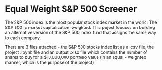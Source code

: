 # Equal Weight S&P 500 Screener

The S&P 500 index is the most popular stock index market in the world. The S&P 500 is market capitalization-weighted.
This poject focuses on building an alternative version of the S&P 500 index fund that assigns the same way to each company.

There are 3 files attached - the S&P 500 stocks index list as a .csv file, the project .ipynb file and an output .xlsx file which contains the number of shares to buy for a $10,000,000 portfolio value (in an equal - weighted manner, which is the purpose of the project)
